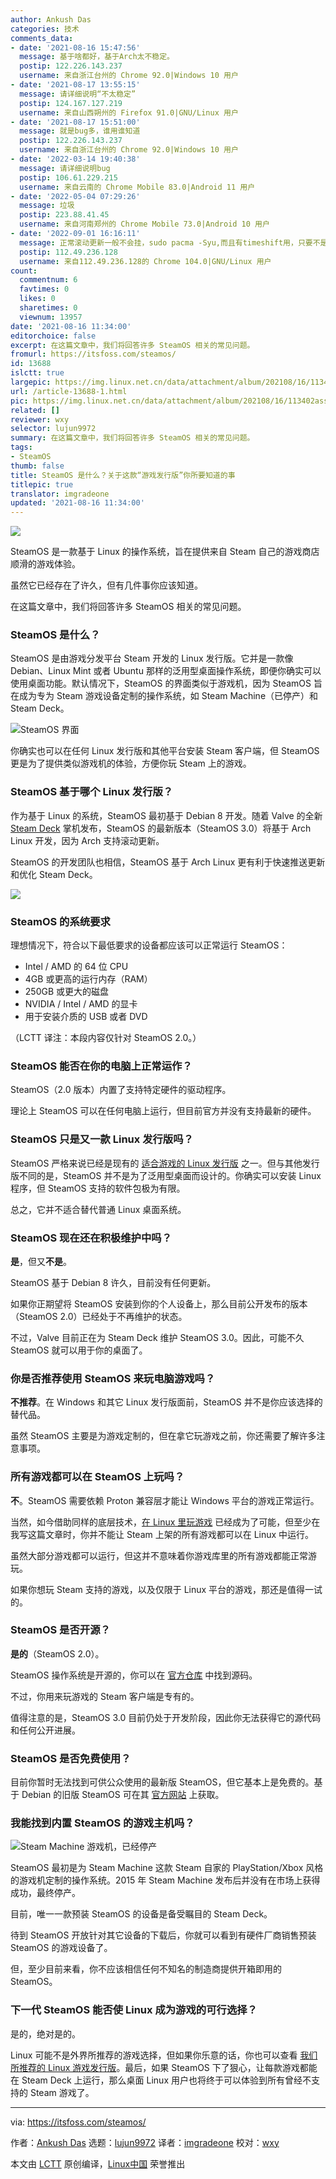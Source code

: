 ```yaml
---
author: Ankush Das
categories: 技术
comments_data:
- date: '2021-08-16 15:47:56'
  message: 基于啥都好，基于Arch太不稳定。
  postip: 122.226.143.237
  username: 来自浙江台州的 Chrome 92.0|Windows 10 用户
- date: '2021-08-17 13:55:15'
  message: 请详细说明“不太稳定”
  postip: 124.167.127.219
  username: 来自山西朔州的 Firefox 91.0|GNU/Linux 用户
- date: '2021-08-17 15:51:00'
  message: 就是bug多，谁用谁知道
  postip: 122.226.143.237
  username: 来自浙江台州的 Chrome 92.0|Windows 10 用户
- date: '2022-03-14 19:40:38'
  message: 请详细说明bug
  postip: 106.61.229.215
  username: 来自云南的 Chrome Mobile 83.0|Android 11 用户
- date: '2022-05-04 07:29:26'
  message: 垃圾
  postip: 223.88.41.45
  username: 来自河南郑州的 Chrome Mobile 73.0|Android 10 用户
- date: '2022-09-01 16:16:11'
  message: 正常滚动更新一般不会挂，sudo pacma -Syu,而且有timeshift用，只要不是sudo rm -rf /*，你怕坏什么
  postip: 112.49.236.128
  username: 来自112.49.236.128的 Chrome 104.0|GNU/Linux 用户
count:
  commentnum: 6
  favtimes: 0
  likes: 0
  sharetimes: 0
  viewnum: 13957
date: '2021-08-16 11:34:00'
editorchoice: false
excerpt: 在这篇文章中，我们将回答许多 SteamOS 相关的常见问题。
fromurl: https://itsfoss.com/steamos/
id: 13688
islctt: true
largepic: https://img.linux.net.cn/data/attachment/album/202108/16/113402ass3smho7sbmo75b.jpg
url: /article-13688-1.html
pic: https://img.linux.net.cn/data/attachment/album/202108/16/113402ass3smho7sbmo75b.jpg.thumb.jpg
related: []
reviewer: wxy
selector: lujun9972
summary: 在这篇文章中，我们将回答许多 SteamOS 相关的常见问题。
tags:
- SteamOS
thumb: false
title: SteamOS 是什么？关于这款“游戏发行版”你所要知道的事
titlepic: true
translator: imgradeone
updated: '2021-08-16 11:34:00'
---
```


![](https://img.linux.net.cn/data/attachment/album/202108/16/113402ass3smho7sbmo75b.jpg)


SteamOS 是一款基于 Linux 的操作系统，旨在提供来自 Steam 自己的游戏商店顺滑的游戏体验。


虽然它已经存在了许久，但有几件事你应该知道。


在这篇文章中，我们将回答许多 SteamOS 相关的常见问题。


### SteamOS 是什么？


SteamOS 是由游戏分发平台 Steam 开发的 Linux 发行版。它并是一款像 Debian、Linux Mint 或者 Ubuntu 那样的泛用型桌面操作系统，即便你确实可以使用桌面功能。默认情况下，SteamOS 的界面类似于游戏机，因为 SteamOS 旨在成为专为 Steam 游戏设备定制的操作系统，如 Steam Machine（已停产）和 Steam Deck。


![SteamOS 界面](https://img.linux.net.cn/data/attachment/album/202108/16/113430kw1uk52we49ppkh0.jpg)


你确实也可以在任何 Linux 发行版和其他平台安装 Steam 客户端，但 SteamOS 更是为了提供类似游戏机的体验，方便你玩 Steam 上的游戏。


### SteamOS 基于哪个 Linux 发行版？


作为基于 Linux 的系统，SteamOS 最初基于 Debian 8 开发。随着 Valve 的全新 [Steam Deck](https://www.steamdeck.com/en/) 掌机发布，SteamOS 的最新版本（SteamOS 3.0）将基于 Arch Linux 开发，因为 Arch 支持滚动更新。


SteamOS 的开发团队也相信，SteamOS 基于 Arch Linux 更有利于快速推送更新和优化 Steam Deck。


![](https://img.linux.net.cn/data/attachment/album/202108/16/113431b22qkeeuehbu28pu.jpg)


### SteamOS 的系统要求


理想情况下，符合以下最低要求的设备都应该可以正常运行 SteamOS：


* Intel / AMD 的 64 位 CPU
* 4GB 或更高的运行内存（RAM）
* 250GB 或更大的磁盘
* NVIDIA / Intel / AMD 的显卡
* 用于安装介质的 USB 或者 DVD


（LCTT 译注：本段内容仅针对 SteamOS 2.0。）


### SteamOS 能否在你的电脑上正常运作？


SteamOS（2.0 版本）内置了支持特定硬件的驱动程序。


理论上 SteamOS 可以在任何电脑上运行，但目前官方并没有支持最新的硬件。


### SteamOS 只是又一款 Linux 发行版吗？


SteamOS 严格来说已经是现有的 [适合游戏的 Linux 发行版](https://itsfoss.com/linux-gaming-distributions/) 之一。但与其他发行版不同的是，SteamOS 并不是为了泛用型桌面而设计的。你确实可以安装 Linux 程序，但 SteamOS 支持的软件包极为有限。


总之，它并不适合替代普通 Linux 桌面系统。


### SteamOS 现在还在积极维护中吗？


**是**，但又**不是**。


SteamOS 基于 Debian 8 许久，目前没有任何更新。


如果你正期望将 SteamOS 安装到你的个人设备上，那么目前公开发布的版本（SteamOS 2.0）已经处于不再维护的状态。


不过，Valve 目前正在为 Steam Deck 维护 SteamOS 3.0。因此，可能不久 SteamOS 就可以用于你的桌面了。


### 你是否推荐使用 SteamOS 来玩电脑游戏吗？


**不推荐**。在 Windows 和其它 Linux 发行版面前，SteamOS 并不是你应该选择的替代品。


虽然 SteamOS 主要是为游戏定制的，但在拿它玩游戏之前，你还需要了解许多注意事项。


### 所有游戏都可以在 SteamOS 上玩吗？


**不**。SteamOS 需要依赖 Proton 兼容层才能让 Windows 平台的游戏正常运行。


当然，如今借助同样的底层技术，[在 Linux 里玩游戏](https://itsfoss.com/linux-gaming-guide/) 已经成为了可能，但至少在我写这篇文章时，你并不能让 Steam 上架的所有游戏都可以在 Linux 中运行。


虽然大部分游戏都可以运行，但这并不意味着你游戏库里的所有游戏都能正常游玩。


如果你想玩 Steam 支持的游戏，以及仅限于 Linux 平台的游戏，那还是值得一试的。


### SteamOS 是否开源？


**是的**（SteamOS 2.0）。


SteamOS 操作系统是开源的，你可以在 [官方仓库](https://repo.steampowered.com/steamos/) 中找到源码。


不过，你用来玩游戏的 Steam 客户端是专有的。


值得注意的是，SteamOS 3.0 目前仍处于开发阶段，因此你无法获得它的源代码和任何公开进展。


### SteamOS 是否免费使用？


目前你暂时无法找到可供公众使用的最新版 SteamOS，但它基本上是免费的。基于 Debian 的旧版 SteamOS 可在其 [官方网站](https://store.steampowered.com/steamos/) 上获取。


### 我能找到内置 SteamOS 的游戏主机吗？


![Steam Machine 游戏机，已经停产](https://img.linux.net.cn/data/attachment/album/202108/16/113431yzt3xa9eabtnbffc.jpg)


SteamOS 最初是为 Steam Machine 这款 Steam 自家的 PlayStation/Xbox 风格的游戏机定制的操作系统。2015 年 Steam Machine 发布后并没有在市场上获得成功，最终停产。


目前，唯一一款预装 SteamOS 的设备是备受瞩目的 Steam Deck。


待到 SteamOS 开放针对其它设备的下载后，你就可以看到有硬件厂商销售预装 SteamOS 的游戏设备了。


但，至少目前来看，你不应该相信任何不知名的制造商提供开箱即用的 SteamOS。


### 下一代 SteamOS 能否使 Linux 成为游戏的可行选择？


是的，绝对是的。


Linux 可能不是外界所推荐的游戏选择，但如果你乐意的话，你也可以查看 [我们所推荐的 Linux 游戏发行版](https://news.itsfoss.com/linux-for-gaming-opinion/)。最后，如果 SteamOS 下了狠心，让每款游戏都能在 Steam Deck 上运行，那么桌面 Linux 用户也将终于可以体验到所有曾经不支持的 Steam 游戏了。




---


via: <https://itsfoss.com/steamos/>


作者：[Ankush Das](https://itsfoss.com/author/ankush/) 选题：[lujun9972](https://github.com/lujun9972) 译者：[imgradeone](https://github.com/imgradeone) 校对：[wxy](https://github.com/wxy)


本文由 [LCTT](https://github.com/LCTT/TranslateProject) 原创编译，[Linux中国](https://linux.cn/) 荣誉推出